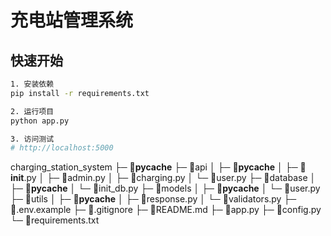 # 充电站管理系统

## 快速开始
```bash
1. 安装依赖
pip install -r requirements.txt

2. 运行项目
python app.py

3. 访问测试
# http://localhost:5000

```
charging_station_system
├─ 📁__pycache__
├─ 📁api
│  ├─ 📁__pycache__
│  ├─ 📄__init__.py
│  ├─ 📄admin.py
│  ├─ 📄charging.py
│  └─ 📄user.py
├─ 📁database
│  ├─ 📁__pycache__
│  └─ 📄init_db.py
├─ 📁models
│  ├─ 📁__pycache__
│  └─ 📄user.py
├─ 📁utils
│  ├─ 📁__pycache__
│  ├─ 📄response.py
│  └─ 📄validators.py
├─ 📄.env.example
├─ 📄.gitignore
├─ 📄README.md
├─ 📄app.py
├─ 📄config.py
└─ 📄requirements.txt
```